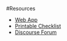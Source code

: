 #Resources

* [Web App](https://marketpulse.mozilla.community/) 
* [Printable Checklist]()
* [Discourse Forum](https://discourse.mozilla-community.org/c/impact-teams/marketpulse)
